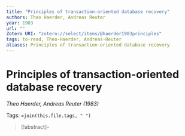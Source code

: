 ```yaml
---
title: "Principles of transaction-oriented database recovery"
authors: Theo Haerder, Andreas Reuter
year: 1983
url: ""
Zotero URI: "zotero://select/items/@haerder1983principles"
tags: to-read, Theo-Haerder, Andreas-Reuter
aliases: Principles of transaction-oriented database recovery
---
```


# Principles of transaction-oriented database recovery  
_Theo Haerder, Andreas Reuter (1983)_

Tags: `=join(this.file.tags, " ")`

> [!abstract]-
> 


